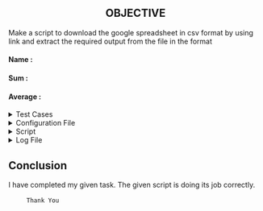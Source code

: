 
<h2 align="center"> OBJECTIVE </h2>

Make a script to download the google spreadsheet in csv format by using link and extract the required output from the file in the format

#### Name    : 

#### Sum     :

#### Average :

<details>
  <summary> Test Cases </summary>
  
|S.NO|Test Cases|Test Case Description|Expected Result|Test Status|Output|
|:----:|:-----:|:-----:|:-----:|:-----:|:----:|
|1|**Published Url** |Spread sheet link published by using publish to web option from file of spreadsheet and select the .csv format |Url should be published|**PASS** |![Webpublish](https://github.com/amankrjha555/My.Passion.md/blob/main/%20publish%20Screenshot%20from%202021-05-12%2003-29-48.png)|
|2|**The path of commands  is declared in Variable** |I declared the path of commands in variables in the configuration file which i used in the script file. |Path of command should be declare in the variable |**PASS**|![variables](https://github.com/amankrjha555/My.Passion.md/blob/main/Variable%20Screenshot%20from%202021-05-11%2022-04-36.png)|
|3|**Google spread sheet downloaded in CSV format** |I used wget with -q and -O option with url of the google spread sheet to download in csv format -q option is used for silently downloaded <br/> I used this $WGET $WGETOPT1 $URL1 and $URL2 the value of these variable extracting from the configuration file |Google spreadsheet in csv format should be downloaded |**PASS** |![csvfile](https://github.com/amankrjha555/My.Passion.md/blob/main/sheet1%20Screenshot%20from%202021-05-11%2022-07-51.png)|
|4 |**DISPLAY THE OUTPUT using configuration file** | I used the source of configuration file in the script and run the script  <br/> I used  this to extract the required column (awk -F "," '{print "Name :",$name1, "\n", "Sum :",$average1* z "\n", "Average :",$average1, "\n"}') |Script should be run and display the output |**PASS** |![outpu2](https://github.com/amankrjha555/My.Passion.md/blob/main/Awk%20Screenshot%20from%202021-05-11%2022-12-06.png)|
|5|**Redirect the output** |Redirect the output of both sheet in a file  using this **> & >>** |Output should be redirect in the file |**PASS** | |
|6 |**Adding the column in the spreadsheet** |Add the column in the spreadsheet and gives the word to all students |Output should be updated |**PASS** | |
|7 |**Adding the row in the spreadsheet** |Add the row in the spreadsheet and gives the word in all the columns |Output should be updated |**PASS** | |
|8 |**log file** |when script run all logs genrate in log file |log should be genrated successfully in log file |**PASS** |![log](https://github.com/amankrjha555/My.Passion.md/blob/main/Log%20Screenshot%20from%202021-05-12%2004-54-43.png)|

  </details>
  
  <details>
  <summary> Configuration File </summary>
<h2 align="center"> Configuration file: </h2>
  
  #This is the main configuration file of script

#=======================================================================================

#Variable declaration of command path which used in script

#wget command is a Linux command line utility that helps us to download the files from the web.

WGET=/usr/bin/wget

#echo command in linux is used to display line of text/stringon terminal.

ECHO=/usr/bin/echo

#mv command renames a file or folder and moves a group of files to a different directory

MV=/usr/bin/mv

#cat command allows us to create single or multiple files, view contain of file, concatenate files and redirect output in terminal or files.

CAT=/usr/bin/cat

#awk command searches files for text containing a pattern. When a line or text matches, awk performs a specific action on that line/text.

AWK=/usr/bin/awk

#tail commandprint the last N number of data of the given input.

TAIL=/usr/bin/tail

#tr is a command for translating or deleting characters.

TR=/usr/bin/tr

#The grep command in unix or linux system is used to print the lines that match a given pattern.

GREP=/usr/bin/grep

#wc Command in Linux Count Number of Lines, Words, and Character.

WC=/usr/bin/wc

#pwd command prints the path of the working directory

PWD=/usr/bin/pwd

#cp command is used to copy files or group of files or directory.

CP=/usr/bin/cp

#date command is used to display the system date and time.

DATE=/usr/bin/date

#===================================================================================

#wget command option

#The download output is not visible so -q is used
#The download output file rename the -O and saved the files

WGETOPT1=-q
WGETOPT2=-O
FILENAME1=/home/amanjha/script/sheet1.csv
FILENAME2=/home/amanjha/script/sheet2.csv

#===================================================================================

#tr command option

#-cd option used for delete the character.

TROPT1=-cd

#====================================================================================

#wc command option

#-c is used ko count the character

WCOPT1=-c

#====================================================================================

#grep command option

#-i option used for displays both uppercase and lowercase results.

GREPOPT1=-i

#====================================================================================

#awk command option

#-F used for the input field separator.

AWKOPT1=-F

#=====================================================================================

#here url used to download the spreadsheet in the format CSV

#Below url01 for download the spreadsheet 1

URL1=https://docs.google.com/spreadsheets/d/e/2PACX-1vRdLEfowPStrCzRulzpf_BzONL2aSdxfOyvNXCeQT47MkmZfkW1DkO2eWg-x88W0VCncCXbtHZeQ9Rg/pub?output=csv

#=====================================================================================

#Below url02 for download the spreadsheet 2

URL2=https://docs.google.com/spreadsheets/d/e/2PACX-1vRnU1CqNO4befK2WxpJ9TvkkQHpTXvcwjZNjikjkdLDBnDiQs_th5VJ6nJi6-BN2kNN55AXlGdAQZxR/pub?output=csv

#======================================================================================

#SRNCOLUMN=SrNo

#INTERCOL=Intern Name

#COLUMN3=Punctuality

#COLUMN4=Time management

#COLUMN5=Attendance

#COLUMN6=Communication

#COLUMN7=Requirement analysis

#COLUMN8=Self Learning

#COLUMN9=Grammatical error

#COLUMN10=Creativity

AVGCOLUMN=Average

avgcolumn=average

#namecolumn=name

#=====================================================================================

#Extra column

NAMECOL=Name

INTERNCOL=Intern

SUMCOL=Sum

AVGCOL=Avg

#====================================================================================

#log file of script

LOG=/home/amanjha/script/script.log

#====================================================================================

#directory for datafile

DATADIR1=/home/amanjha/script/datafile/output
  
  </details>
  
  <details>
  <summary> Script </summary>

<h2 align="center"> Script file: </h2> 

#!/bin/bash

PWD=`/usr/bin/pwd`

#Here we given the path of configuration file using source command

#if condition is true then print error in sheet otherwise go to the else.

#Here wget command is used to download spreadsheet 1 with the help of url

#Here the exact column  Intern Name is found.

#Here $CAT is used to show the contents of a file.

#GREP is used to find the row with a specific name.

#-i is used to find letters whether the letter is in upercase or in lowercase.

#Here tr command is used to translate and delete characters.

#Here wc -c command is used to count commas.

#The below command  shows the total number of commas.

#ADD1 is used to add 1 to the total number of commas.

#PLUS1 is used to get the exact column no.

#Here $ cat is used to show the contents of a file.

#$TAIL -n + 4 is used to not show the beginning 4 line of the file.

#$AWK is used to extract the required column and print the Name Sum and Average.

#Extracting value from average1 $ PLUS1

#extracting value from name1 $ PLUS2

#Extracting value from x $ value1


source $PWD/script.conf

if [ $URL1 = 0 ]

then

$ECHO "This error for sheet1"

else

$ECHO "==================First sheet output==================="

$ECHO "==================First sheet output===================" > $DATADIR1


$WGET $WGETOPT1 $URL1 $WGETOPT2 $FILENAME1

COUNT1=$($CAT $FILENAME1 | $GREP $GREPOPT1 $NAMECOL | $AWK -F "$INTERNCOL" '{print $1}'|$TR $TROPT1 , | $WC $WCOPT1)

$ECHO "$DATE [count commas] count the no of commas before the Intern name $COUNT1" >> "$LOG" #Collect logs in log file

ADD1=1

$ECHO "$(date) [add 1 in the previous result of commas] $ADD1" >> "$LOG" #Collect logs in log file


PLUS1=$((COUNT1+ADD1))

$ECHO "$(date) [total commas for extract the Intern name column ] $PLUS1" >> "$LOG" #Collect logs in log file

$ECHO "Afetr adding 1 total commas before Intern Name column $PLUS1"

COUNT2=$($CAT $FILENAME1 | $GREP $GREPOPT1 $avgcolumn | $AWK $AWKOPT1 "$AVGCOLUMN" '{print $1}'|$TR $TROPT1 , | $WC $WCOPT1)

$ECHO "$(date) [count commas] count the no of commas before the Average $COUNT2" >> "$LOG" #Collect logs in log file

ADD2=1

$ECHO "$(date) [add 1 in the total no of commas before average column to get the exact average column] $ADD2" >> "$LOG" #Collect logs in log file

PLUS2=$((COUNT2+ADD2))

$ECHO "$(date) [commas for extract the average column] $PLUS2" >> "$LOG" #Collect logs in log file

$ECHO "After adding 1 total commas before Average column $PLUS2"

#=====================================================================================================================#
$ECHO "Without adding 1 total commas before Intern Name $COUNT1"

$ECHO "Without adding 1 total commas before Average $COUNT2"

AUTOMUL=$((COUNT2-COUNT1))

$ECHO "diffrence of Intern name and Average$AUTOMUL"

VAL1=1

ACTVAL=$((AUTOMUL-VAL1))

$ECHO "pls multiply by this numbere=$ACTVAL"

#========================================================================================================================#

$CAT $FILENAME1 | $TAIL -n+5 | awk -F "," '{print "Name : ",$name1, "\n", "Sum : ",$average1*z, "\n", "Avg : ",$average1, "\n"}' name1=$PLUS1 average1=$PLUS2 z=$ACTVAL

$ECHO "$(date) [output for sheet 1] successfully print sheet1 the required output" >> "$LOG" #Collect logs in log file

output1=`$CAT $FILENAME1 | $TAIL -n+5 | awk -F "," '{print "Name : ",$name1, "\n", "Sum : ",$average1*z, "\n", "Avg : ",$average1, "\n"}' name1=$PLUS1 average1=$PLUS2 z=$ACTVAL`


$ECHO "$output1" >> $DATADIR1

fi

###############################################################################################################################################################


if [ $URL2 = 0 ]

then

$ECHO "This error for sheet2"

else

$ECHO "==================Second sheet output==================="

$ECHO "==================Second sheet output===================" >> $DATADIR1


$WGET $WGETOPT1 $URL2 $WGETOPT2 $FILENAME2

$ECHO "$(date) [wget command] download the csv file using wget command $WGET $WGETOPT1 $MYURL02" >> "$LOG" #Collect logs in log file

COUNT11=$($CAT $FILENAME2 | $GREP $GREPOPT1 $NAMECOL | $AWK $AWKOPT1 "Intern Name" '{print $1}'|$TR $TROPT1 , | $WC $WCOPT1)

$ECHO "$(date) [count comma for intername] count the no of commas before the Intern name $COUNT11" >> "$LOG" #Collect logs in log file

ADD11=1

$ECHO "$(date) [add 1 in the total no of commas before Intern name column to get the exact Intern name column] $ADD11" >> "$LOG"

PLUS11=$((COUNT11+ADD11))

$ECHO "$(date) [total commas for intername] download sheet2 csv file using this command $PLUS11" >> "$LOG" #Collect logs in log file

$ECHO "Afetr adding 1 total commas before Intern Name column $PLUS11"

COUNT22=$($CAT $FILENAME2 | $GREP $GREPOPT1 $avgcolumn | $AWK $AWKOPT1 "$AVGCOLUMN" '{print $1}'|$TR $TROPT1 , | $WC $WCOPT1)

$ECHO "$(date) [count commas] count the no of commas before the Average $COUNT22" >> "$LOG" #Collect logs in log file

ADD22=1

$ECHO "$(date) [add 1 for Average] download sheet2 csv file using this command $ADD22" >> "$LOG" #Collect logs in log file

PLUS22=$((COUNT22+ADD22))

$ECHO "$(date) [commas for extract the average column] $PLUS22" >> "$LOG" #Collect logs in log file

$ECHO "After adding 1 total commas before Average column $PLUS22"

#========================================================================================================================#

$ECHO "Without adding 1 total commas before Intern Name $COUNT11"

$ECHO "Without adding 1 total commas before Average $COUNT22"

AUTOMUL1=$((COUNT22-COUNT11))

$ECHO "diffrence of Intern name and Average$AUTOMUL1"

VAL2=1

ACTVAL1=$((AUTOMUL1-VAL2))

$ECHO "pls multiply by this numbere=$ACTVAL1"

#========================================================================================================================#

$CAT $FILENAME2 | $TAIL -n+5 | awk -F "," '{print "Name : ",$name1, "\n", "SUM : ",$average1*s, "\n", "Avg : ",$average1, "\n"}' name1=$PLUS11 average1=$PLUS22 s=$ACTVAL1

output2=`$CAT $FILENAME2 | $TAIL -n+5 | awk -F "," '{print "Name : ",$name1, "\n", "SUM : ",$average1*s, "\n", "Avg : ",$average1, "\n"}' name1=$PLUS11 average1=$PLUS22 s=$ACTVAL1`

$ECHO "$output2" >> $DATADIR1

$ECHO "$(date) [output for sheet 2] successfully print sheet2 the required output" >> "$LOG" #Collect logs in log file

fi

</details>

<details>
  <summary> Log File </summary>
<h2 align="center"> Log file: </h2>

Wed May 12 04:33:28 IST 2021 [add 1 in the previous result of commas] 1

Wed May 12 04:33:28 IST 2021 [total commas for extract the Intern name column ]

Wed May 12 04:33:28 IST 2021 [count commas] count the no of commas before the Average 10

Wed May 12 04:33:28 IST 2021 [add 1 in the total no of commas before average column to get the exact average column] 1

Wed May 12 04:33:28 IST 2021 [commas for extract the average column] 11

/usr/bin/date [count commas] count the no of commas before the Intern name 1

Wed May 12 04:36:05 IST 2021 [add 1 in the previous result of commas] 1

Wed May 12 04:36:05 IST 2021 [total commas for extract the Intern name column ] 2

Wed May 12 04:36:05 IST 2021 [count commas] count the no of commas before the Average 10

Wed May 12 04:36:05 IST 2021 [add 1 in the total no of commas before average column to get the exact average column] 1

Wed May 12 04:36:05 IST 2021 [commas for extract the average column] 11

/usr/bin/date [count commas] count the no of commas before the Intern name 1

Wed May 12 04:36:11 IST 2021 [add 1 in the previous result of commas] 1

Wed May 12 04:36:11 IST 2021 [total commas for extract the Intern name column ] 2

Wed May 12 04:36:11 IST 2021 [count commas] count the no of commas before the Average 10

Wed May 12 04:36:11 IST 2021 [add 1 in the total no of commas before average column to get the exact average column] 1

Wed May 12 04:36:11 IST 2021 [commas for extract the average column] 11

/usr/bin/date [count commas] count the no of commas before the Intern name 1

Wed May 12 04:38:31 IST 2021 [add 1 in the previous result of commas] 1

Wed May 12 04:38:31 IST 2021 [total commas for extract the Intern name column ] 2

Wed May 12 04:38:31 IST 2021 [count commas] count the no of commas before the Average 10

Wed May 12 04:38:31 IST 2021 [add 1 in the total no of commas before average column to get the exact average column] 1

Wed May 12 04:38:31 IST 2021 [commas for extract the average column] 11

Wed May 12 04:38:31 IST 2021 [output for sheet 1] successfully print sheet1 the required output

/usr/bin/date [count commas] count the no of commas before the Intern name 1

Wed May 12 04:44:25 IST 2021 [add 1 in the previous result of commas] 1

Wed May 12 04:44:25 IST 2021 [total commas for extract the Intern name column ] 2

Wed May 12 04:44:25 IST 2021 [count commas] count the no of commas before the Average 10

Wed May 12 04:44:25 IST 2021 [add 1 in the total no of commas before average column to get the exact average column] 1

Wed May 12 04:44:25 IST 2021 [commas for extract the average column] 11

Wed May 12 04:44:25 IST 2021 [output for sheet 1] successfully print sheet1 the required output

Wed May 12 04:44:27 IST 2021 [wget command] download the csv file using wget command /usr/bin/wget -q 

Wed May 12 04:44:27 IST 2021 [count comma for intername] count the no of commas before the Intern name 1

Wed May 12 04:44:27 IST 2021 [add 1 in the total no of commas before Intern name column to get the exact Intern name column] 1

Wed May 12 04:44:27 IST 2021 [total commas for intername] download sheet2 csv file using this command 2

Wed May 12 04:44:27 IST 2021 [count commas] count the no of commas before the Average 10

Wed May 12 04:44:27 IST 2021 [add 1 for Average] download sheet2 csv file using this command 1

Wed May 12 04:44:27 IST 2021 [commas for extract the average column] 11

Wed May 12 04:44:27 IST 2021 [output for sheet 2] successfully print sheet2 the required output


</details>

  
  
  
  
  <h2> Conclusion </h2>
 
 I have completed my given task. The given script is doing its job correctly.

```
     Thank You
```
